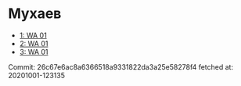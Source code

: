 # Мухаев
- [1: WA 01](1.md)
- [2: WA 01](2.md)
- [3: WA 01](3.md)

Commit: 26c67e6ac8a6366518a9331822da3a25e58278f4
 fetched at: 20201001-123135
